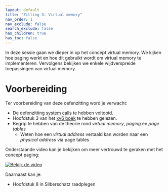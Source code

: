 ```yaml
---
layout: default
title: "Zitting 3: Virtual memory"
nav_order: 1
nav_exclude: false
search_exclude: false
has_children: true
has_toc: false
---
```


In deze sessie gaan we dieper in op het concept virtual memory. We kijken hoe paging werkt en hoe dit gebruikt wordt om virtual memory te implementeren. Vervolgens bekijken we enkele wijdverspreide toepassingen van virtual memory.

# Voorbereiding

Ter voorbereiding van deze oefenzitting word je verwacht:
  * De oefenzitting [system calls](../system-calls) te hebben voltooid.
  * Hoofdstuk 3 van het [xv6 boek](https://github.com/besturingssystemen/xv6-riscv-book/releases/latest/download/book.pdf) te hebben gelezen.
  * Begrip te hebben van de theorie rond *virtual memory*, *paging* en *page tables*
    * Weten hoe een *virtual address* vertaald kan worden naar een *physical address* via page tables


Onderstaande video kan je bekijken om meer vertrouwd te geraken met het concept paging:

[![Bekijk de video](https://img.youtube.com/vi/JgTXJ-ZV5Zw/hqdefault.jpg)](https://www.youtube.com/watch?v=JgTXJ-ZV5Zw)

Daarnaast kan je:
* Hoofdstuk 8 in Silberschatz raadplegen
